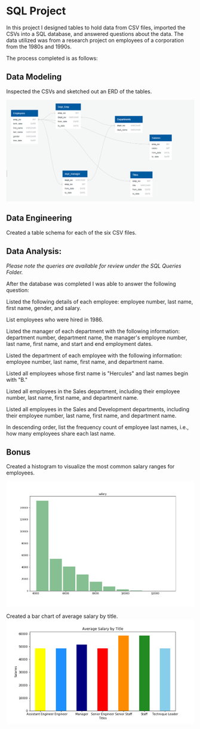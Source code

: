 # SQL Project

In this project I designed tables to hold data from CSV files, imported the CSVs into a SQL database, and answered questions about the data. The data utilized was from a research project on employees of a corporation from the 1980s and 1990s. 

The process completed is as follows: 


## Data Modeling
Inspected the CSVs and sketched out an ERD of the tables. 

![ERD of Tables](Images/QuickDBD.png)


## Data Engineering
Created a table schema for each of the six CSV files.



## Data Analysis:
*Please note the queries are available for review under the SQL Queries Folder.*

After the database was completed I was able to answer the following question:

Listed the following details of each employee: employee number, last name, first name, gender, and salary.

List employees who were hired in 1986.

Listed the manager of each department with the following information: department number, department name, the manager's employee number, last name, first name, and start and end employment dates.

Listed the department of each employee with the following information: employee number, last name, first name, and department name.

Listed all employees whose first name is "Hercules" and last names begin with "B."

Listed all employees in the Sales department, including their employee number, last name, first name, and department name.

Listed all employees in the Sales and Development departments, including their employee number, last name, first name, and department name.

In descending order, list the frequency count of employee last names, i.e., how many employees share each last name.

## Bonus

Created a histogram to visualize the most common salary ranges for employees.

![Histogram Chart](Images/salary.png)


Created a bar chart of average salary by title.
![Bar Chart](Images/avg_salary.png)



